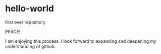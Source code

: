 hello-world
===========

first ever repository

PEACE!

I am enjoying this process.  I look forward to expanding and deepening my understanding of github.  
